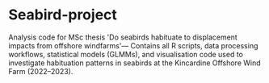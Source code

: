 # Seabird-project
Analysis code for MSc thesis 'Do seabirds habituate to displacement impacts from offshore windfarms'— Contains all R scripts, data processing workflows, statistical models (GLMMs), and visualisation code used to investigate habituation patterns in seabirds at the Kincardine Offshore Wind Farm (2022–2023).
